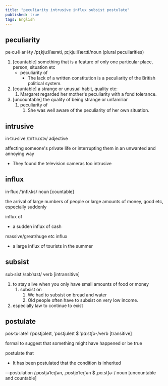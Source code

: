 ```yaml
---
title: "peculiarity intrusive influx subsist postulate"
published: true
tags: English
---
```


## peculiarity

pe·cu·li·ar·i·ty /pɪˌkjuːliˈærəti, pɪˌkjuːliˈærɪti/noun (plural peculiarities)

1. [countable] something that is a feature of only one particular place, person, situation
   etc
   - peculiarity of
     - The lack of a written constitution is a peculiarity of the British political
       system.
2. [countable] a strange or unusual habit, quality etc:
   1. Margaret regarded her mother's peculiarity with a fond tolerance.
3. [uncountable] the quality of being strange or unfamiliar
   1. peculiarity of
      1. She was well aware of the peculiarity of her own situation.

## intrusive

in·tru·sive /ɪnˈtruːsɪv/ adjective

affecting someone's private life or interrupting them in an unwanted and annoying way

- They found the television cameras too intrusive

## influx

in·flux /ˈɪnflʌks/ noun [countable]

the arrival of large numbers of people or large amounts of money, good etc, especially
suddenly

influx of

- a sudden influx of cash

massive/great/huge etc influx

- a large influx of tourists in the summer

## subsist

sub·sist /səbˈsɪst/ verb [intransitive]

1. to stay alive when you only have small amounts of food or money
   1. subsist on
      1. We had to subsist on bread and water
      2. Old people often have to subsist on very low income.
2. especially law to continue to exist

## postulate

pos·tu·late1 /ˈpɒstjəleɪt, ˈpɒstjʊleɪt $ ˈpɑːstʃə-/verb [transitive]

formal to suggest that something might have happened or be true

postulate that

- It has been postulated that the condition is inherited

—postulation /ˌpɒstjəˈleɪʃən, ˌpɒstjʊˈleɪʃən $ ˌpɑːstʃə-/ noun [uncountable and countable]